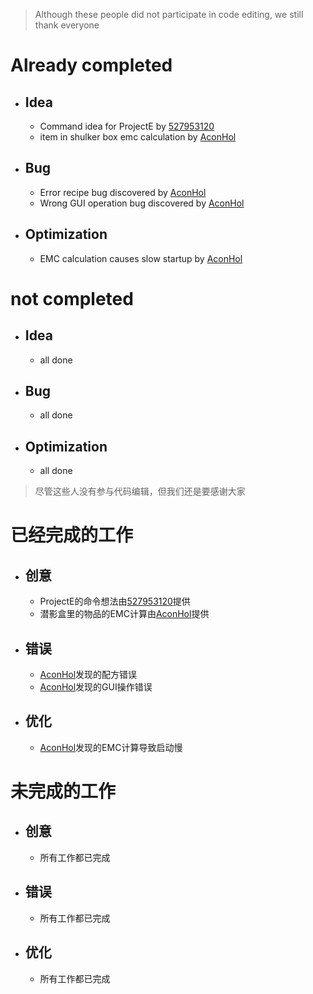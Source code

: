 > Although these people did not participate in code editing, we still thank everyone
# Already completed
  - ## Idea
    - Command idea for ProjectE by [527953120](https://github.com/527953120)
    - item in shulker box emc calculation by [AconHol](https://github.com/AconHol)

  - ## Bug
    - Error recipe bug discovered by [AconHol](https://github.com/AconHol)
    - Wrong GUI operation bug discovered by [AconHol](https://github.com/AconHol)

  - ## Optimization
    - EMC calculation causes slow startup by [AconHol](https://github.com/AconHol)
# not completed
 - ## Idea
   - all done
 - ## Bug
   - all done
 - ## Optimization  
   - all done

> 尽管这些人没有参与代码编辑，但我们还是要感谢大家
# 已经完成的工作
  - ## 创意
    - ProjectE的命令想法由[527953120](https://github.com/527953120)提供
    - 潜影盒里的物品的EMC计算由[AconHol](https://github.com/AconHol)提供

  - ## 错误
    - [AconHol](https://github.com/AconHol)发现的配方错误
    - [AconHol](https://github.com/AconHol)发现的GUI操作错误

  - ## 优化
    - [AconHol](https://github.com/AconHol)发现的EMC计算导致启动慢
# 未完成的工作
  - ## 创意
    - 所有工作都已完成
  - ## 错误
    - 所有工作都已完成
  - ## 优化
    - 所有工作都已完成